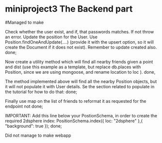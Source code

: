 # miniproject3 The Backend part

#Managed to make 

Check whether the user exist, and if, that passwords matches. If not throw an error.
Update the position for the User. Use Position.findOneAndUpdate(....)  (provide it with the upsert option, so it will create the Document if it does not exist). Remember to update created also.
done;

Now create a utility method which will find all nearby friends given a point and dist (use this example as a template, but replace db.places with Position, since we are using mongoose, and rename location to loc  ).
done, 

The method implemented above will find all the nearby Position objects, but it will not populate it with User details. Se the section related to populate in the tutorial for how to do that:
done;

Finally use map on the list of friends to reformat it as requested for the endpoint
not done;

IMPORTANT: Add this line below your PostionSchema, in order to create the required 2dsphere index: PositionSchema.index({ loc: "2dsphere" },{ "background": true });
done;

Did not manage to make webapp
